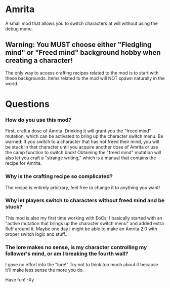 # Amrita
A small mod that allows you to switch characters at will without using the debug menu.

## Warning: You MUST choose either "Fledgling mind" or "Freed mind" background hobby when creating a character!
The only way to access crafting recipes related to the mod is to start with these backgrounds. Items related to the mod will NOT spawn naturally in the world.

# Questions

### How do you use this mod?
First, craft a dose of Amrita. Drinking it will grant you the "freed mind" mutation, which can be activated to bring up the character switch menu.
Be warned: If you switch to a character that has not freed their mind, you will be stuck in that character until you acquire another dose of Amrita or use the camp function to switch back!
Obtaining the "freed mind" mutation will also let you craft a "strange writing," which is a manual that contains the recipe for Amrita.
### Why is the crafting recipe so complicated?
The recipe is entirely arbitrary, feel free to change it to anything you want!
### Why let players switch to characters without freed mind and be stuck?
This mod is also my first time working with EoCs; I basically started with an "active mutation that brings up the character switch menu" and added extra fluff around it. Maybe one day I might be able to make an Amrita 2.0 with proper switch logic and stuff...
### The lore makes no sense, is my character controlling my follower's mind, or am I breaking the fourth wall?
I gave no effort into the "lore!" Try not to think too much about it because it'll make less sense the more you do.

Have fun! -Xy
